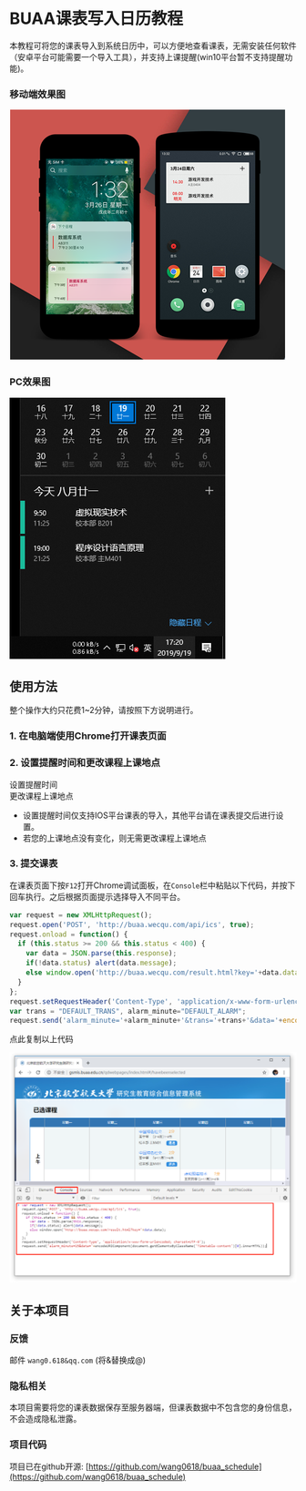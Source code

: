 # BUAA课表写入日历教程
本教程可将您的课表导入到系统日历中，可以方便地查看课表，无需安装任何软件（安卓平台可能需要一个导入工具），并支持上课提醒(win10平台暂不支持提醒功能)。

### 移动端效果图
![移动端效果图](./static/classtable.png)
### PC效果图
![Win10效果图](./static/img/win10_4.png)

## 使用方法
整个操作大约只花费1~2分钟，请按照下方说明进行。

### 1. 在电脑端使用Chrome打开课表页面

### 2. 设置提醒时间和更改课程上课地点
<div onclick="set_alarm(this)" class="btn">设置提醒时间</div> <div onclick="set_trans(this)" class="btn">更改课程上课地点</div> <div class="clearfix"></div> <div id="new_address"></div>

 - 设置提醒时间仅支持IOS平台课表的导入，其他平台请在课表提交后进行设置。
 - 若您的上课地点没有变化，则无需更改课程上课地点

### 3. 提交课表
在课表页面下按`F12`打开Chrome调试面板，在`Console`栏中粘贴以下代码，并按下回车执行。之后根据页面提示选择导入不同平台。
```js
var request = new XMLHttpRequest();
request.open('POST', 'http://buaa.wecqu.com/api/ics', true);
request.onload = function() {
  if (this.status >= 200 && this.status < 400) {
    var data = JSON.parse(this.response);
    if(!data.status) alert(data.message);
    else window.open('http://buaa.wecqu.com/result.html?key='+data.data);
  }
};
request.setRequestHeader('Content-Type', 'application/x-www-form-urlencoded; charset=UTF-8');
var trans = "DEFAULT_TRANS", alarm_minute="DEFAULT_ALARM";
request.send('alarm_minute='+alarm_minute+'&trans='+trans+'&data='+encodeURIComponent(document.getElementsByClassName('Timetable-content')[0].innerHTML)+'&f='+window.location.hash.substr(2,10));

```
<div onclick="copy_code(this)" class="btn">点此复制以上代码</div> <div class="clearfix"></div>

![在Console栏中粘贴代码](./static/img/console.png)


## 关于本项目
### 反馈
邮件 `wang0.618&qq.com` (将&替换成@)
### 隐私相关
本项目需要将您的课表数据保存至服务器端，但课表数据中不包含您的身份信息，不会造成隐私泄露。
### 项目代码
项目已在github开源: [https://github.com/wang0618/buaa_schedule](https://github.com/wang0618/buaa_schedule)